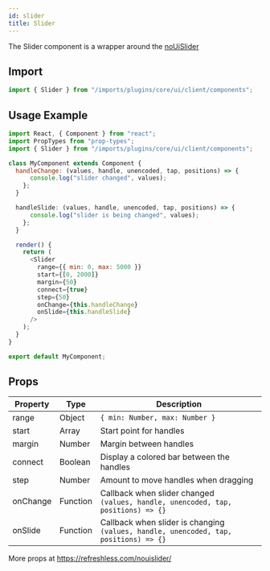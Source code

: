 ```yaml
---
id: slider
title: Slider
---
```

    
The Slider component is a wrapper around the [noUiSlider](https://refreshless.com/nouislider/)

## Import

```javascript
import { Slider } from "/imports/plugins/core/ui/client/components";
```

## Usage Example

```javascript
import React, { Component } from "react";
import PropTypes from "prop-types";
import { Slider } from "/imports/plugins/core/ui/client/components";

class MyComponent extends Component {
  handleChange: (values, handle, unencoded, tap, positions) => {
      console.log("slider changed", values);
    };
  }

  handleSlide: (values, handle, unencoded, tap, positions) => {
      console.log("slider is being changed", values);
    };
  }

  render() {
    return (
      <Slider
        range={{ min: 0, max: 5000 }}
        start={[0, 2000]}
        margin={50}
        connect={true}
        step={50}
        onChange={this.handleChange}
        onSlide={this.handleSlide}
      />
    );
  }
}

export default MyComponent;
```

## Props

| Property | Type     | Description                                                                             |
| -------- | -------- | --------------------------------------------------------------------------------------- |
| range    | Object   | `{ min: Number, max: Number }`                                                          |
| start    | Array    | Start point for handles                                                                 |
| margin   | Number   | Margin between handles                                                                  |
| connect  | Boolean  | Display a colored bar between the handles                                               |
| step     | Number   | Amount to move handles when dragging                                                    |
| onChange | Function | Callback when slider changed<br>`(values, handle, unencoded, tap, positions) => {}`     |
| onSlide  | Function | Callback when slider is changing<br>`(values, handle, unencoded, tap, positions) => {}` |

More props at <https://refreshless.com/nouislider/>
